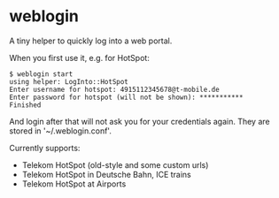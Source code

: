 # weblogin

A tiny helper to quickly log into a web portal.

When you first use it, e.g. for HotSpot:

    $ weblogin start
    using helper: LogInto::HotSpot
    Enter username for hotspot: 4915112345678@t-mobile.de
    Enter password for hotspot (will not be shown): ***********
    Finished

And login after that will not ask you for your credentials again. They are stored in '~/.weblogin.conf'.

Currently supports:

* Telekom HotSpot (old-style and some custom urls)
* Telekom HotSpot in Deutsche Bahn, ICE trains
* Telekom HotSpot at Airports
